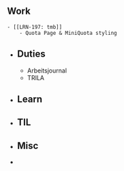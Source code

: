 ## Work
	- [[LRN-197: tmb]]
		- Quota Page & MiniQuota styling
- ## Duties
	- Arbeitsjournal
	- TRILA
- ## Learn
- ## TIL
- ## Misc
-